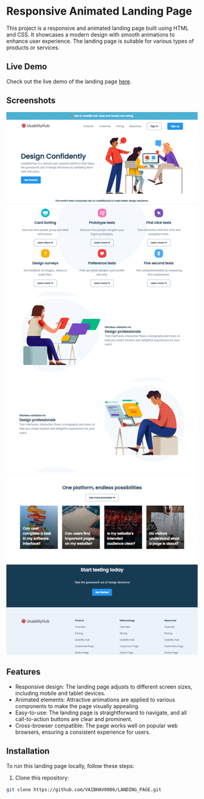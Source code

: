#  Responsive Animated Landing Page

This project is a responsive and animated landing page built using HTML and CSS. It showcases a modern design with smooth animations to enhance user experience. The landing page is suitable for various types of products or services.

## Live Demo

Check out the live demo of the landing page [here](https://vaibhav0006.github.io/LANDING_PAGE/).

## Screenshots
<img src="https://github.com/vaibhav0006/LANDING_PAGE/blob/main/assets/Screenshot%202023-07-30%20203317.png">
<img src="https://github.com/vaibhav0006/LANDING_PAGE/blob/main/assets/Screenshot%202023-07-30%20203350.png">
<img src="https://github.com/vaibhav0006/LANDING_PAGE/blob/main/assets/Screenshot%202023-07-30%20203407.png">
<img src="https://github.com/vaibhav0006/LANDING_PAGE/blob/main/assets/Screenshot%202023-07-30%20203420.png">
<img src="https://github.com/vaibhav0006/LANDING_PAGE/blob/main/assets/Screenshot%202023-07-30%20203457.png">
<img src="https://github.com/vaibhav0006/LANDING_PAGE/blob/main/assets/Screenshot%202023-07-30%20203516.png">



## Features

- Responsive design: The landing page adjusts to different screen sizes, including mobile and tablet devices.
- Animated elements: Attractive animations are applied to various components to make the page visually appealing.
- Easy-to-use: The landing page is straightforward to navigate, and all call-to-action buttons are clear and prominent.
- Cross-browser compatible: The page works well on popular web browsers, ensuring a consistent experience for users.

## Installation

To run this landing page locally, follow these steps:

1. Clone this repository:

```bash
git clone https://github.com/VAIBHAV0006/LANDING_PAGE.git

